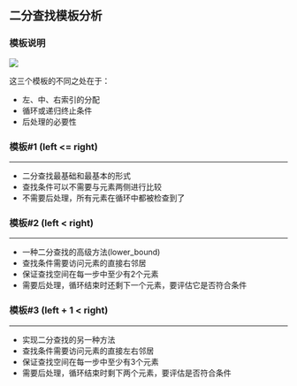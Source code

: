 ## 二分查找模板分析
### 模板说明
![](https://assets.leetcode-cn.com/aliyun-lc-upload/uploads/2020/07/29/template_diagram.png)

这三个模板的不同之处在于：

- 左、中、右索引的分配
- 循环或递归终止条件
- 后处理的必要性

### 模板#1 (left <= right)

------

- 二分查找最基础和最基本的形式
- 查找条件可以不需要与元素两侧进行比较
- 不需要后处理，所有元素在循环中都被检查到了



### 模板#2 (left < right)

------

- 一种二分查找的高级方法(lower_bound)
- 查找条件需要访问元素的直接右邻居
- 保证查找空间在每一步中至少有2个元素
- 需要后处理，循环结束时还剩下一个元素，要评估它是否符合条件



### 模板#3 (left + 1 < right)

------

- 实现二分查找的另一种方法
- 查找条件需要访问元素的直接左右邻居
- 保证查找空间在每一步中至少有3个元素
- 需要后处理，循环结束时剩下两个元素，要评估是否符合条件
